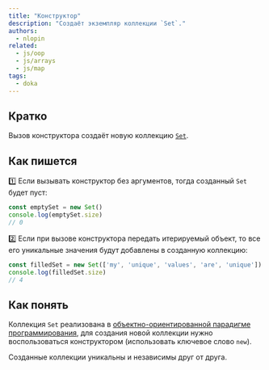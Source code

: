 ```yaml
---
title: "Конструктор"
description: "Создаёт экземпляр коллекции `Set`."
authors:
  - nlopin
related:
  - js/oop
  - js/arrays
  - js/map
tags:
  - doka
---
```


## Кратко

Вызов конструктора создаёт новую коллекцию [`Set`](/js/set/).

## Как пишется

1️⃣ Если вызывать конструктор без аргументов, тогда созданный `Set` будет пуст:

```js
const emptySet = new Set()
console.log(emptySet.size)
// 0
```

2️⃣ Если при вызове конструктора передать итерируемый объект, то все его уникальные значения будут добавлены в созданную коллекцию:

```js
const filledSet = new Set(['my', 'unique', 'values', 'are', 'unique'])
console.log(filledSet.size)
// 4
```

## Как понять

Коллекция `Set` реализована в [объектно-ориентированной парадигме программирования](/js/oop/), для создания новой коллекции нужно воспользоваться конструктором (использовать ключевое слово `new`).

Созданные коллекции уникальны и независимы друг от друга.
